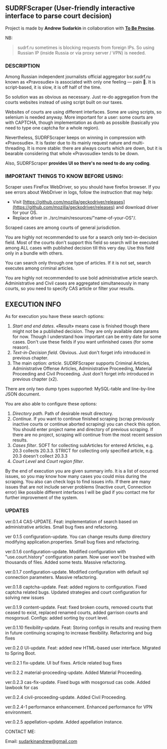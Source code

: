 ## SUDRFScraper (User-friendly interactive interface to parse court decision)

Project is made by **Andrew Sudarkin** in collaboration with [**To Be Precise**](https://tochno.st/).

NB:

> sudrf.ru sometimes is blocking requests from foreign IPs. So using Russian IP (inside Russia or via proxy server / VPN) is needed.

### DESCRIPTION

Among Russian independent journalists official aggregator bsr.sudrf.ru known as «Pravosudie» is associated with only one feeling — pain 🤕.
It is script-based, it is slow, it is off half of the time.

So solution was as obvious as necessary. Just re-do aggregation from the courts websites instead of using script built on our taxes.

Websites of courts are using different interfaces. Some are using scripts, so selenium is needed anyway. More important for a user: some courts are with CAPTCHA, though implementation as dumb as possible (basically you need to type one captcha for a whole region).

Nevertheless, SUDRFScraper keeps on winning in compression with «Pravosudie».
It is faster due to its mainly request nature and multi-threading.
It is more stable: there are always courts which are down, but it is bearable considering that whole «Pravosudie» tends to be down.

Also, SUDRFScraper **provides UI so there's no need to do any coding**.

### IMPORTANT THINGS TO KNOW BEFORE USING:

Scraper uses FireFox WebDriver, so you should have firefox browser. If you see errors about WebDriver in logs, follow the instruction that may help:

- Visit [https://github.com/mozilla/geckodriver/releases](https://github.com/mozilla/geckodriver/releases) and download driver for your OS.
- Replace driver in ./src/main/resources/"name-of-your-OS"/.

Scraped cases are among courts of general jurisdiction.

You are highly not recommended to use for a search only text-in-decision field. 
Most of the courts don't support this field so search will be executed among ALL cases with published decision till this very day.
Use this field only in a bundle with others.

You can search only through one type of articles. If it is not set, search executes among criminal articles.

You are highly not recommended to use bold administrative article search.
Administrative and Civil cases are aggregated simultaneously in many courts, so you need to specify CAS article or filter your results.

## EXECUTION INFO

As for execution you have these search options:

1. *Start and end dates*. «Result» means case is finished though there might not be a published decision. They are only available date params for now. Though I understand how important can be entry date for some cases. Don't use these fields if you want unfinished cases (for some reason).
2. *Text-in-Decision field*. Obvious. Just don't forget info introduced in previous chapter.
3. The main option: *article*. SUDRFScraper supports Criminal Articles, Administrative Offense Articles, Administrative Proceeding, Material Proceeding and Civil Proceeding. Just don't forget info introduced in previous chapter (x2).

There are only two dump types supported: MySQL-table and line-by-line JSON document.

You are also able to configure these options:

1. *Directory path*. Path of desirable result directory.
2. *Continue*. If you want to continue finished scraping (scrap previously inactive courts or continue aborted scraping) you can check this option. You should enter project name and directory of previous scraping. If there are no project, scraping will continue from the most recent session results.
3. *Cases filter*. SOFT for collecting subArticles for entered Articles, e.g. 20.3 collects 20.3.3. STRICT for collecting only specified article, e.g. 20.3 doesn't collect 20.3.3
4. *Court Level* and *Court region filter*.

By the end of execution you are given summary info. It is a list of occurred issues, so you may know how many cases you could miss during the scraping. You also can check logs to find issues info. If there are many issues that are not include server problems (Inactive court, Connection error) like possible different interfaces I will be glad if you contact me for further improvement of the system.

### UPDATES

ver.0.1.4 CAS-UPDATE. Feat: implementation of search based on administrative articles. Small bug fixes and refactoring.

ver 0.1.5 configuration-update. You can change results dump directory modifying application.properties. Small bug fixes and refactoring.

ver.0.1.6 configuration-update. Modified configuration with "use.court.history" configuration param. Now user won't be trashed with thousands of files. Added some tests.
Massive refactoring.

ver.0.1.7 configuration-update. Modified configuration with default sql connection parameters. Massive refactoring.

ver.0.1.8 captcha-update. Feat: added regions to configuration. Fixed captcha related bugs. Updated strategies and court configuration for solving new issues 

ver.0.1.9 content-update. Feat: fixed broken courts, removed courts that ceased to exist, replaced renamed courts, added garrison courts and mosgorsud. Configs: added sorting by court level.

ver.0.1.10 flexibility-update. Feat: Storing configs in results and reusing them in future continuing scraping to increase flexibility. Refactoring and bug fixes

ver.0.2.0 UI-update. Feat: added new HTML-based user interface. Migrated to Spring Boot.

ver.0.2.1 fix-update. UI buf fixes. Article related bug fixes

ver.0.2.2 material-proceeding-update. Added Material Proceeding.

ver.0.2.3 cas-fix-update. Fixed bugs with mosgorsud cas code. Added lawbook for cas

ver.0.2.4 civil-proceeding-update. Added Civil Proceeding.

ver.0.2.4-1 performance enhancement. Enhanced performance for VPN environment.

ver.0.2.5 appellation-update. Added appellation instance.

CONTACT ME:

Email: sudarkinandrew@gmail.com
